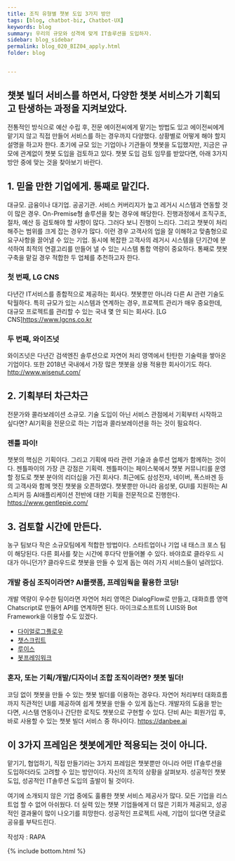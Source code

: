 ```yaml
---
title: 조직 유형별 챗봇 도입 3가지 방안
tags: [blog, chatbot-biz, Chatbot-UX]
keywords: blog
summary: 우리의 규모와 성격에 맞게 IT솔루션을 도입하자.
sidebar: blog_sidebar
permalink: blog_020_BIZ04_apply.html
folder: blog


---
```


## 챗봇 빌더 서비스를 하면서, 다양한 챗봇 서비스가 기획되고 탄생하는 과정을 지켜보았다. 
전통적인 방식으로 예산 수립 후, 전문 에이전씨에게 맡기는 방법도 있고 에이전씨에게 맡기지 않고 직접 만들어 서비스를 하는 경우까지 다양했다. 상황별로 어떻게 해야 할지 설명을 하고자 한다. 초기에 규모 있는 기업이나 기관들이 챗봇을 도입했지만, 지금은 규모에 관계없이 챗봇 도입을 검토하고 있다. 챗봇 도입 검토 임무를 받았다면, 아래 3가지 방안 중에 맞는 것을 찾아보기 바란다.

## 1. 믿을 만한 기업에게. 통째로 맡긴다. 
대규모. 금융이나 대기업. 공공기관. 서비스 커버리지가 높고 레거시 시스템과 연동할 것이 많은 경우. On-Premise형 솔루션을 찾는 경우에 해당한다. 진행과정에서 조직구조, 절차, 예산 등 검토해야 할 사항이 많다. 그러다 보니 진행이 느리다. 그리고 챗봇이 처리해주는 범위를 크게 잡는 경우가 많다. 이런 경우 고객사의 업을 잘 이해하고 맞춤형으로 요구사항을 끌어낼 수 있는 기업. 동시에 복잡한 고객사의 레거시 시스템을 단기간에 분석하여 최적의 연결고리를 만들어 낼 수 있는 시스템 통합 역량이 중요하다. 통째로 챗봇 구축을 맡길 경우 적합한 두 업체를 추천하고자 한다.  

### 첫 번째, LG CNS
다년간 IT서비스를 종합적으로 제공하는 회사다. 챗봇뿐만 아니라 다른 AI 관련 기술도 탁월하다. 특히 규모가 있는 시스템과 연계하는 경우, 프로젝트 관리가 매우 중요한데, 대규모 프로젝트를 관리할 수 있는 국내 몇 안 되는 회사다. [LG CNS]https://www.lgcns.co.kr

### 두 번째, 와이즈넛
와이즈넛은 다년간 검색엔진 솔루션으로 자연어 처리 영역에서 탄탄한 기술력을 쌓아온 기업이다. 또한 2018년 국내에서 가장 많은 챗봇을 상용 적용한 회사이기도 하다. http://www.wisenut.com/

## 2. 기획부터 차근차근 
전문가와 콜라보레이션 소규모. 기술 도입이 아닌 서비스 관점에서 기획부터 시작하고 싶다면? AI기획을 전문으로 하는 기업과 콜라보레이션을 하는 것이 필요하다. 

### 젠틀 파이!
챗봇의 핵심은 기획이다. 그리고 기획에 따라 관련 기술과 솔루션 업체가 함께하는 것이다. 젠틀파이의 가장 큰 강점은 기획력. 젠틀파이는 페이스북에서 챗봇 커뮤니티를 운영할 정도로 챗봇 분야의 리더십을 가진 회사다. 최근에도 삼성전자, 네이버, 폭스바겐 등의 고객사와 함께 멋진 챗봇을 오픈하였다. 챗봇뿐만 아니라 음성봇, GUI를 지원하는 AI스피커 등 AI애플리케이션 전반에 대한 기획을 전문적으로 진행한다. https://www.gentlepie.com/

## 3. 검토할 시간에 만든다. 
농구 팀보다 작은 소규모팀에게 적합한 방법이다. 스타트업이나 기업 내 태스크 포스 팀이 해당된다. 다른 회사를 찾는 시간에 후다닥 만들어볼 수 있다. 바야흐로 클라우드 시대가 아니던가? 클라우드로 챗봇을 만들 수 있게 돕는 여러 가지 서비스들이 널려있다. 

### 개발 중심 조직이라면? AI플랫폼, 프레임웍을 활용한 코딩!
개발 역량이 우수한 팀이라면 자연어 처리 영역은 DialogFlow로 만들고, 대화흐름 영역 Chatscript로 만들어 API를 연계하면 된다. 마이크로소프트의 LUIS와 Bot Framework을 이용할 수도 있겠다. 
- [다이얼로그플로우](https://dialogflow.com/)
- [챗스크립트](https://github.com/ChatScript/ChatScript)
- [루이스](https://azure.microsoft.com/ko-kr/services/cognitive-services/language-understanding-intelligent-service/)
- [봇프레임워크](https://dev.botframework.com/)

### 혼자, 또는 기획/개발/디자이너 조합 조직이라면? 챗봇 빌더!
코딩 없이 챗봇을 만들 수 있는 챗봇 빌더를 이용하는 경우다. 자연어 처리부터 대화흐름까지 직관적인 UI를 제공하여 쉽게 챗봇을 만들 수 있게 돕는다. 개발자의 도움을 받는 다면, 시스템 연동이나 간단한 로직도 챗봇으로 구현할 수 있다. 단비 AI는 회원가입 후, 바로 사용할 수 있는 챗봇 빌더 서비스 중 하나이다. https://danbee.ai 


## 이 3가지 프레임은 챗봇에게만 적용되는 것이 아니다.
맡기기, 협업하기, 직접 만들기라는 3가지 프레임은 챗봇뿐만 아니라 어떤 IT솔루션을 도입하더라도 고려할 수 있는 방안이다. 자신의 조직의 상황을 살펴보자. 성공적인 챗봇 도입, 성공적인 IT솔루션 도입의 출발이 될 것이다. 

여기에 소개되지 않은 기업 중에도 훌륭한 챗봇 서비스 제공사가 많다. 모든 기업을 리스트업 할 수 없어 아쉬웠다. 더 실력 있는 챗봇 기업들에게 더 많은 기회가 제공되고, 성공적인 결과물이 많이 나오기를 희망한다. 성공적인 프로젝트 사례, 기업이 있다면 댓글로 공유를 부탁드린다.

작성자 : RAPA

{% include bottom.html %}